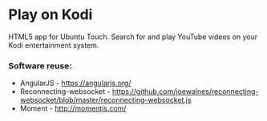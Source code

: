 # Play on Kodi
HTML5 app for Ubuntu Touch. Search for and play YouTube videos on your Kodi entertainment system. 

### Software reuse:
* AngularJS - https://angularjs.org/
* Reconnecting-websocket - https://github.com/joewalnes/reconnecting-websocket/blob/master/reconnecting-websocket.js
* Moment - http://momentjs.com/
